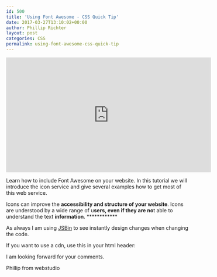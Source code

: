 ```yaml
---
id: 500
title: 'Using Font Awesome - CSS Quick Tip'
date: 2017-03-27T13:10:02+00:00
author: Phillip Richter
layout: post
categories: CSS
permalink: using-font-awesome-css-quick-tip
---
```


<iframe width="560" height="315" src="https://www.youtube.com/embed/ASAWCE8grJA" frameborder="0" allowfullscreen="allowfullscreen"></iframe>

Learn how to include Font Awesome on your website. In this tutorial we will introduce the icon service and give several examples how to get most of this web service.

Icons can improve the **accessibility and structure of your website**. Icons are understood by a wide range of u**sers, even if they are no**t able to understand the text **information**. ************ 

As always I am using [JSBin](http://jsbin.com) to see instantly design changes when changing the code.
  
If you want to use a cdn, use this in your html header:

I am looking forward for your comments.

Phillip from webstudio
